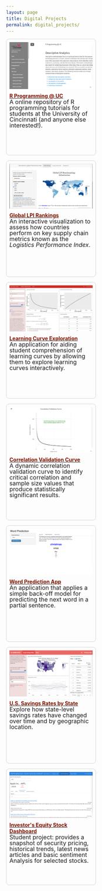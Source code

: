 ```yaml
---
layout: page
title: Digital Projects
permalink: digital_projects/
---
```


<STYLE TYPE="text/css"> 
<!-- 
.nomargin {
  margin-top: 0px;
  margin-bottom: 0px;
  padding: 0px;
}

.headmargin {
  margin-top: 10px;
  margin-bottom: 0px;
  padding: 0px;
}


--> 
</STYLE>



<div style="width: 100%;">

<div style="float: left; width: 45%; margin-right: 1em; margin-bottom: 1em; border: thin solid lightgray; border-radius: 8px; padding: 8px; height: 300px;">

<a href="http://uc-r.github.io/">
  <img src="/public/images/projects/uc-r_project.png" style="display: block; margin: auto;" />
</a>

<h4 class="headmargin">
  <a href="http://uc-r.github.io/">
    <font color="#821122;">R Programming @ UC</font></a>
</h4>

<p class="nomargin" style="line-height:1.0">
  <font size="3">
    A online repository of R programming tutorials for students at the University of Cincinnati (and anyone else interested!).
  </font>
</p>

</div>

 
<div style="float: left; width: 45%; margin-right: 1em; margin-bottom: 1em; border: thin solid lightgray; border-radius: 8px; padding: 8px; height: 300px;">

<a href="https://bradleyboehmke.shinyapps.io/LPI_Rankings/">
<img src="/public/images/projects/lpi-rankings.png" style="display: block; margin: auto;" />
</a>

<h4 class="headmargin">
  <a href="https://bradleyboehmke.shinyapps.io/LPI_Rankings/">
    <font color="#821122;">Global LPI Rankings</font></a></h4>

<p class="nomargin" style="line-height:1.0">
  <font size="3">
    An interactive visualization to assess how countries perform on key supply chain metrics known as the <em>Logistics Performance Index</em>.
  </font>
</p>
 
</div>

<div style="float: left; width: 45%; margin-right: 1em; margin-bottom: 1em; border: thin solid lightgray; border-radius: 8px; padding: 8px; height: 300px;">

<a href="https://bradleyboehmke.shinyapps.io/learningCurve-shiny-app/">
<img src="/public/images/projects/learningCurve_shiny_app.png" style="display: block; margin: auto;" />
</a>

<h4 class="headmargin">
  <a href="https://bradleyboehmke.shinyapps.io/learningCurve-shiny-app/">
    <font color="#821122;">Learning Curve Exploration</font></a></h4>

<p class="nomargin" style="line-height:1.0">
  <font size="3">
    An application for aiding student comprehension of learning curves by allowing them to explore learning curves interactively.
  </font>
</p>
 
</div>

<div style="float: left; width: 45%; margin-right: 1em; margin-bottom: 1em; border: thin solid lightgray; border-radius: 8px; padding: 8px; height: 300px;">

<a href="http://bradleyboehmke.github.io/2016/05/a-correlation-significance-curve.html">
<img src="/public/images/projects/correlation-validation.png" style="display: block; margin: auto;" />
</a>

<h4 class="headmargin">
  <a href="http://bradleyboehmke.github.io/2016/05/a-correlation-significance-curve.html">
    <font color="#821122;">Correlation Validation Curve</font></a></h4>

<p class="nomargin" style="line-height:1.0">
  <font size="3">
    A dynamic correlation validation curve to identify critical correlation and sample size values that produce statistically significant results. 
  </font>
</p>
 
</div>

<div style="float: left; width: 45%; margin-right: 1em; margin-bottom: 1em; border: thin solid lightgray; border-radius: 8px; padding: 8px; height: 300px;">

<a href="https://bradleyboehmke.shinyapps.io/word_prediction_app/">
<img src="/public/images/projects/word_prediction.png" style="display: block; margin: auto;" />
</a>

<h4 class="headmargin">
  <a href="https://bradleyboehmke.shinyapps.io/word_prediction_app/">
    <font color="#821122;">Word Prediction App</font></a></h4>

<p class="nomargin" style="line-height:1.0">
  <font size="3">
    An application that applies a simple back-off model for predicting the next word in a partial sentence.
  </font>
</p>
 
</div>

<div style="float: left; width: 45%; margin-right: 1em; margin-bottom: 1em; border: thin solid lightgray; border-radius: 8px; padding: 8px; height: 300px;">

<a href="https://bradleyboehmke.shinyapps.io/us_savings_rate_app/">
<img src="/public/images/projects/savings_rate_app.png" style="display: block; margin: auto;" />
</a>

<h4 class="headmargin">
  <a href="https://bradleyboehmke.shinyapps.io/us_savings_rate_app/">
    <font color="#821122;">U.S. Savings Rates by State</font></a></h4>

<p class="nomargin" style="line-height:1.0">
  <font size="3">
    Explore how state-level savings rates have changed over time and by geographic location.
  </font>
</p>
 
</div>

<div style="float: left; width: 45%; margin-right: 1em; margin-bottom: 1em; border: thin solid lightgray; border-radius: 8px; padding: 8px; height: 300px;">

<a href="https://ajishcherianaj.shinyapps.io/DataWrangling_StocksDashboard/">
<img src="/public/images/projects/stock_feed.png" style="display: block; margin: auto;" />
</a>

<h4 class="headmargin">
  <a href="https://ajishcherianaj.shinyapps.io/DataWrangling_StocksDashboard/">
    <font color="#821122;">Investor's Equity Stock Dashboard</font></a></h4>

<p class="nomargin" style="line-height:1.0">
  <font size="3">
    Student project: provides a snapshot of security pricing, historical trends, latest news articles and basic sentiment Analysis for selected stocks.
  </font>
</p>
 
</div>
